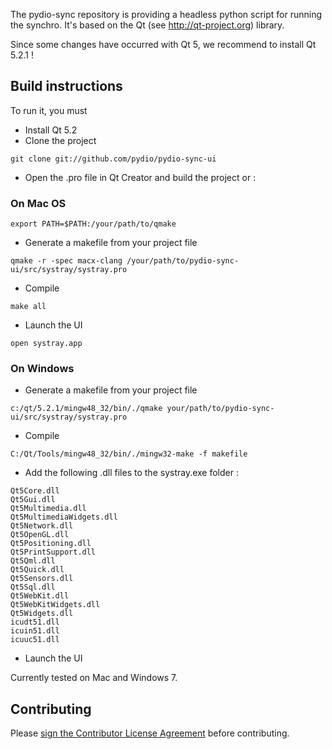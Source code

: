 The pydio-sync repository is providing a headless python script for running the synchro.
It's based on the Qt (see http://qt-project.org) library.

Since some changes have occurred with Qt 5, we recommend to install Qt 5.2.1  !

## Build instructions

To run it, you must 
 * Install Qt 5.2
 * Clone the project
```
git clone git://github.com/pydio/pydio-sync-ui
```
 * Open the .pro file in Qt Creator and build the project or :

### On Mac OS
```
export PATH=$PATH:/your/path/to/qmake
```
 * Generate a makefile from your project file
```
qmake -r -spec macx-clang /your/path/to/pydio-sync-ui/src/systray/systray.pro
```
 * Compile
```
make all
```
* Launch the UI
```
open systray.app
```

### On Windows
 * Generate a makefile from your project file
```
c:/qt/5.2.1/mingw48_32/bin/./qmake your/path/to/pydio-sync-ui/src/systray/systray.pro
```
 * Compile
```
C:/Qt/Tools/mingw48_32/bin/./mingw32-make -f makefile
```
* Add the following .dll files to the systray.exe folder :
```
Qt5Core.dll
Qt5Gui.dll
Qt5Multimedia.dll
Qt5MultimediaWidgets.dll
Qt5Network.dll
Qt5OpenGL.dll
Qt5Positioning.dll
Qt5PrintSupport.dll
Qt5Qml.dll
Qt5Quick.dll
Qt5Sensors.dll
Qt5Sql.dll
Qt5WebKit.dll
Qt5WebKitWidgets.dll
Qt5Widgets.dll
icudt51.dll
icuin51.dll
icuuc51.dll
```
* Launch the UI

Currently tested on Mac and Windows 7.

## Contributing

Please <a href="http://pyd.io/contribute/cla">sign the Contributor License Agreement</a> before contributing.
